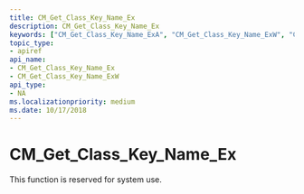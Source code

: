 ```yaml
---
title: CM_Get_Class_Key_Name_Ex
description: CM_Get_Class_Key_Name_Ex
keywords: ["CM_Get_Class_Key_Name_ExA", "CM_Get_Class_Key_Name_ExW", "CM_Get_Class_Key_Name_Ex Device and Driver Installation"]
topic_type:
- apiref
api_name:
- CM_Get_Class_Key_Name_Ex
- CM_Get_Class_Key_Name_ExW
api_type:
- NA
ms.localizationpriority: medium
ms.date: 10/17/2018
---
```


# CM_Get_Class_Key_Name_Ex

This function is reserved for system use.
